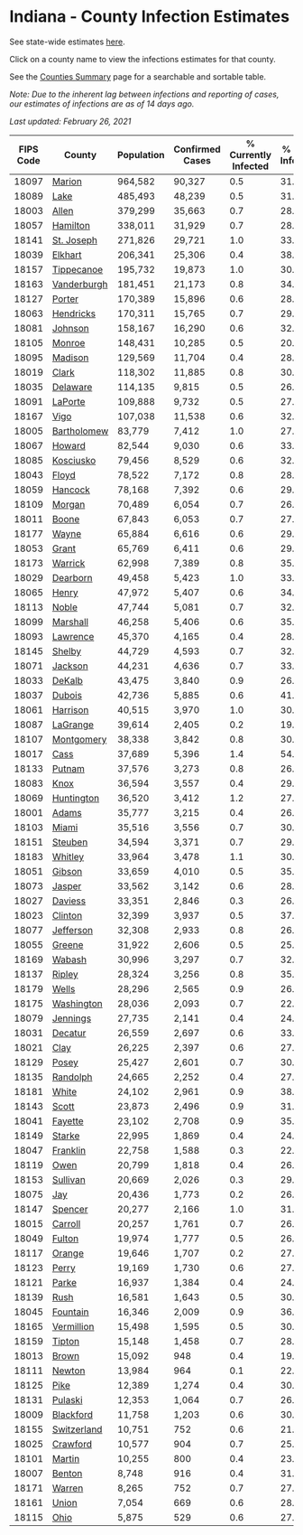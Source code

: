 # Indiana - County Infection Estimates

See state-wide estimates [here](/infections/us-in).

Click on a county name to view the infections estimates for that county.

See the [Counties Summary](/infections/summary-counties) page for a searchable and sortable table.

*Note: Due to the inherent lag between infections and reporting of cases, our estimates of infections are as of 14 days ago.*

*Last updated: February 26, 2021*

|   FIPS Code |                     County |   Population |   Confirmed Cases |   % Currently Infected |   % Total Infected |
|-------------|----------------------------|--------------|-------------------|------------------------|--------------------|
|       18097 |           [Marion](marion) |      964,582 |            90,327 |                    0.5 |               31.0 |
|       18089 |               [Lake](lake) |      485,493 |            48,239 |                    0.5 |               31.8 |
|       18003 |             [Allen](allen) |      379,299 |            35,663 |                    0.7 |               28.8 |
|       18057 |       [Hamilton](hamilton) |      338,011 |            31,929 |                    0.7 |               28.9 |
|       18141 |   [St. Joseph](st.-joseph) |      271,826 |            29,721 |                    1.0 |               33.7 |
|       18039 |         [Elkhart](elkhart) |      206,341 |            25,306 |                    0.4 |               38.5 |
|       18157 |   [Tippecanoe](tippecanoe) |      195,732 |            19,873 |                    1.0 |               30.1 |
|       18163 | [Vanderburgh](vanderburgh) |      181,451 |            21,173 |                    0.8 |               34.8 |
|       18127 |           [Porter](porter) |      170,389 |            15,896 |                    0.6 |               28.4 |
|       18063 |     [Hendricks](hendricks) |      170,311 |            15,765 |                    0.7 |               29.4 |
|       18081 |         [Johnson](johnson) |      158,167 |            16,290 |                    0.6 |               32.4 |
|       18105 |           [Monroe](monroe) |      148,431 |            10,285 |                    0.5 |               20.7 |
|       18095 |         [Madison](madison) |      129,569 |            11,704 |                    0.4 |               28.2 |
|       18019 |             [Clark](clark) |      118,302 |            11,885 |                    0.8 |               30.7 |
|       18035 |       [Delaware](delaware) |      114,135 |             9,815 |                    0.5 |               26.2 |
|       18091 |         [LaPorte](laporte) |      109,888 |             9,732 |                    0.5 |               27.3 |
|       18167 |               [Vigo](vigo) |      107,038 |            11,538 |                    0.6 |               32.2 |
|       18005 | [Bartholomew](bartholomew) |       83,779 |             7,412 |                    1.0 |               27.5 |
|       18067 |           [Howard](howard) |       82,544 |             9,030 |                    0.6 |               33.3 |
|       18085 |     [Kosciusko](kosciusko) |       79,456 |             8,529 |                    0.6 |               32.3 |
|       18043 |             [Floyd](floyd) |       78,522 |             7,172 |                    0.8 |               28.0 |
|       18059 |         [Hancock](hancock) |       78,168 |             7,392 |                    0.6 |               29.1 |
|       18109 |           [Morgan](morgan) |       70,489 |             6,054 |                    0.7 |               26.3 |
|       18011 |             [Boone](boone) |       67,843 |             6,053 |                    0.7 |               27.8 |
|       18177 |             [Wayne](wayne) |       65,884 |             6,616 |                    0.6 |               29.9 |
|       18053 |             [Grant](grant) |       65,769 |             6,411 |                    0.6 |               29.7 |
|       18173 |         [Warrick](warrick) |       62,998 |             7,389 |                    0.8 |               35.1 |
|       18029 |       [Dearborn](dearborn) |       49,458 |             5,423 |                    1.0 |               33.2 |
|       18065 |             [Henry](henry) |       47,972 |             5,407 |                    0.6 |               34.1 |
|       18113 |             [Noble](noble) |       47,744 |             5,081 |                    0.7 |               32.8 |
|       18099 |       [Marshall](marshall) |       46,258 |             5,406 |                    0.6 |               35.6 |
|       18093 |       [Lawrence](lawrence) |       45,370 |             4,165 |                    0.4 |               28.4 |
|       18145 |           [Shelby](shelby) |       44,729 |             4,593 |                    0.7 |               32.6 |
|       18071 |         [Jackson](jackson) |       44,231 |             4,636 |                    0.7 |               33.3 |
|       18033 |           [DeKalb](dekalb) |       43,475 |             3,840 |                    0.9 |               26.3 |
|       18037 |           [Dubois](dubois) |       42,736 |             5,885 |                    0.6 |               41.6 |
|       18061 |       [Harrison](harrison) |       40,515 |             3,970 |                    1.0 |               30.0 |
|       18087 |       [LaGrange](lagrange) |       39,614 |             2,405 |                    0.2 |               19.0 |
|       18107 |   [Montgomery](montgomery) |       38,338 |             3,842 |                    0.8 |               30.6 |
|       18017 |               [Cass](cass) |       37,689 |             5,396 |                    1.4 |               54.8 |
|       18133 |           [Putnam](putnam) |       37,576 |             3,273 |                    0.8 |               26.5 |
|       18083 |               [Knox](knox) |       36,594 |             3,557 |                    0.4 |               29.0 |
|       18069 |   [Huntington](huntington) |       36,520 |             3,412 |                    1.2 |               27.1 |
|       18001 |             [Adams](adams) |       35,777 |             3,215 |                    0.4 |               26.7 |
|       18103 |             [Miami](miami) |       35,516 |             3,556 |                    0.7 |               30.6 |
|       18151 |         [Steuben](steuben) |       34,594 |             3,371 |                    0.7 |               29.3 |
|       18183 |         [Whitley](whitley) |       33,964 |             3,478 |                    1.1 |               30.1 |
|       18051 |           [Gibson](gibson) |       33,659 |             4,010 |                    0.5 |               35.2 |
|       18073 |           [Jasper](jasper) |       33,562 |             3,142 |                    0.6 |               28.2 |
|       18027 |         [Daviess](daviess) |       33,351 |             2,846 |                    0.3 |               26.1 |
|       18023 |         [Clinton](clinton) |       32,399 |             3,937 |                    0.5 |               37.4 |
|       18077 |     [Jefferson](jefferson) |       32,308 |             2,933 |                    0.8 |               26.9 |
|       18055 |           [Greene](greene) |       31,922 |             2,606 |                    0.5 |               25.4 |
|       18169 |           [Wabash](wabash) |       30,996 |             3,297 |                    0.7 |               32.0 |
|       18137 |           [Ripley](ripley) |       28,324 |             3,256 |                    0.8 |               35.6 |
|       18179 |             [Wells](wells) |       28,296 |             2,565 |                    0.9 |               26.9 |
|       18175 |   [Washington](washington) |       28,036 |             2,093 |                    0.7 |               22.3 |
|       18079 |       [Jennings](jennings) |       27,735 |             2,141 |                    0.4 |               24.3 |
|       18031 |         [Decatur](decatur) |       26,559 |             2,697 |                    0.6 |               33.8 |
|       18021 |               [Clay](clay) |       26,225 |             2,397 |                    0.6 |               27.4 |
|       18129 |             [Posey](posey) |       25,427 |             2,601 |                    0.7 |               30.3 |
|       18135 |       [Randolph](randolph) |       24,665 |             2,252 |                    0.4 |               27.6 |
|       18181 |             [White](white) |       24,102 |             2,961 |                    0.9 |               38.3 |
|       18143 |             [Scott](scott) |       23,873 |             2,496 |                    0.9 |               31.9 |
|       18041 |         [Fayette](fayette) |       23,102 |             2,708 |                    0.9 |               35.6 |
|       18149 |           [Starke](starke) |       22,995 |             1,869 |                    0.4 |               24.6 |
|       18047 |       [Franklin](franklin) |       22,758 |             1,588 |                    0.3 |               22.9 |
|       18119 |               [Owen](owen) |       20,799 |             1,818 |                    0.4 |               26.2 |
|       18153 |       [Sullivan](sullivan) |       20,669 |             2,026 |                    0.3 |               29.5 |
|       18075 |                 [Jay](jay) |       20,436 |             1,773 |                    0.2 |               26.3 |
|       18147 |         [Spencer](spencer) |       20,277 |             2,166 |                    1.0 |               31.3 |
|       18015 |         [Carroll](carroll) |       20,257 |             1,761 |                    0.7 |               26.6 |
|       18049 |           [Fulton](fulton) |       19,974 |             1,777 |                    0.5 |               26.9 |
|       18117 |           [Orange](orange) |       19,646 |             1,707 |                    0.2 |               27.6 |
|       18123 |             [Perry](perry) |       19,169 |             1,730 |                    0.6 |               27.0 |
|       18121 |             [Parke](parke) |       16,937 |             1,384 |                    0.4 |               24.5 |
|       18139 |               [Rush](rush) |       16,581 |             1,643 |                    0.5 |               30.0 |
|       18045 |       [Fountain](fountain) |       16,346 |             2,009 |                    0.9 |               36.4 |
|       18165 |   [Vermillion](vermillion) |       15,498 |             1,595 |                    0.5 |               30.4 |
|       18159 |           [Tipton](tipton) |       15,148 |             1,458 |                    0.7 |               28.9 |
|       18013 |             [Brown](brown) |       15,092 |               948 |                    0.4 |               19.2 |
|       18111 |           [Newton](newton) |       13,984 |               964 |                    0.1 |               22.5 |
|       18125 |               [Pike](pike) |       12,389 |             1,274 |                    0.4 |               30.2 |
|       18131 |         [Pulaski](pulaski) |       12,353 |             1,064 |                    0.7 |               26.2 |
|       18009 |     [Blackford](blackford) |       11,758 |             1,203 |                    0.6 |               30.6 |
|       18155 | [Switzerland](switzerland) |       10,751 |               752 |                    0.6 |               21.1 |
|       18025 |       [Crawford](crawford) |       10,577 |               904 |                    0.7 |               25.6 |
|       18101 |           [Martin](martin) |       10,255 |               800 |                    0.4 |               23.3 |
|       18007 |           [Benton](benton) |        8,748 |               916 |                    0.4 |               31.6 |
|       18171 |           [Warren](warren) |        8,265 |               752 |                    0.7 |               27.0 |
|       18161 |             [Union](union) |        7,054 |               669 |                    0.6 |               28.6 |
|       18115 |               [Ohio](ohio) |        5,875 |               529 |                    0.6 |               27.1 |